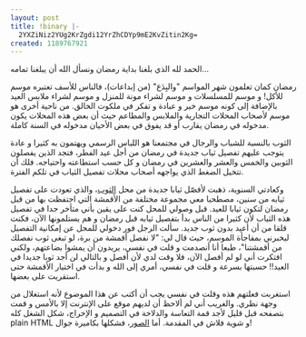 ```yaml
---
layout: post
title: !binary |-
  2YXZiNiz2YUg2KrZgdi12YrZhCDYp9mE2KvZitin2Kg=
created: 1189767921
---
```

الحمد لله الذي بلغنا بداية رمضان ونسأل الله أن يبلغنا تمامه...

رمضان كمان تعلمون شهر المواسم "والبِدَع" (من إبداعات)، فالناس للأسف تعتبره موسم للأكل! و موسم للمسلسلات و موسم لشراء مونة للمنزل و موسم لشراء ملابس العيد بالإضافة إلى كونه موسم خير و عبادة و تفكر في ملكوت الخالق. من ناحية أخرى هو موسم لأصحاب المحلات التجارية والملابس والمطاعم حيث أن بعض هذه المحلات يكون مدخوله في رمضان يقارب أو قد يفوق في بعض الأحيان مدخوله في السنة كاملة.

الثوب بالنسبة للشباب والرجال في مجتمعنا هو اللباس الرسمي ويهتمون به كثيرا و عادة يتوجب عليهم تفصيل ثياب جديدة في رمضان من أجل عيد الفطر، فتجد الذين يفصلون الثوبين والخمس والعشر والعشرين في رمضان و كل حسب استطاعته واحتياجه. فلك أن تتخيل الضغط الذي يواجهه أصحاب محلات تفصيل الثياب في تلكم الفترة.

وكعادتي السنوية، ذهبت لأفصّل ثيابا جديدة من محل <a href="http://althob.com">الثوب</a>، والذي تعودت على تفصيل ثيابه من سنين، مصطحبا معي مجموعة مختلفة من الأقمشة التي احتفظت بها من قبل رمضان لتكون ثيابا للعيد. قبل وصولي للمحل كنت على يقين بأني متأخر جدا في تفصيل هذه الثياب لأن كثيرا من الناس بدأ بتفصيل ثيابه قبل رمضان و هم يستلمونها الآن، فكنت قلقا من أن أعيد بدون ثوب جديد.
سألت الرجل فور دخولي للمحل عن إمكانية التفصيل ليخبرني بمفاجأة الموسم، حيث قال لي: "لا نفصل أقمشة من برة، لو تبغى ثوب نفصلك من أقمشتنا"، طبعا أنا أنصدمت و قلت في نفسي، يريدون أن يمشوا بضاعتهم، ولكني افتكرت أني لو لم أفصل الآن، فلا وقت لدي لأن أفصل و بالتالي لن أجد ثوبا جديدا في العيد!! حسبتها بسرعة و قلت في نفسي، أمري إلى الله و بدأت في اختيار الأقمشة حتى استقريت على بعضها.

استغربت فعلتهم هذه وقلت في نفسي يجب أن أكتب عن هذا الموضوع لأنه استغلال من وجهة نظري. والغريب أني لم ألاحظ أن لديهم موقع على الإنترنت إلا بالأمس و قمت بتصفحه قبل قليل لأجد قمة التعاسة والدلاخة في التصميم و الإخراج، شكل الشغل كله plain HTML و شوية فلاش في المقدمة. أما <a href="http://althob.com/main/thob1.html">الصور</a>، فشكلها بكاميرة جوال!
